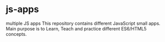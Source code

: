 # js-apps
multiple JS apps
This repository contains different JavaScript small apps. Main purpose is to Learn, Teach and practice different ES6/HTML5 concepts.
